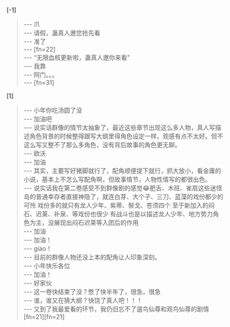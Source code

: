 
[-1] 
>--- 爪<br>
>--- 请假，蛊真人邀您抢先看<br>
>--- 准了<br>
>--- [fn=22]<br>
>--- “无限血核更新啦，蛊真人邀你来看”<br>
>--- 我靠<br>
>--- 阿门。。。<br>
>--- [fn=31]<br>

[1] 
>--- 小年你吃汤圆了没<br>
>--- 加油吧<br>
>--- 说实话群像的情节太抽象了，最近这些章节出现这么多人物，真人写描述角色背景的时候整得跟写大纲里得角色设定一样。观感有点不太好。但不这么写又整不了那么多角色，没有背后故事的角色更无聊。<br>
>--- 欧沃<br>
>--- 加油<br>
>--- 其实，主要写好猪脚就行了，配角顺便提下就行，抓大放小，看金庸的小说，基本上不怎么写配角啊，但故事情节，人物性情写的都很出色。<br>
>--- 说实话我在第二卷感受不到群像剧的感觉😂肥舌、木班、雀扇这些迷怪岛的普通幸存者直接神隐了，就连白芽、大个子、三刀、蓝藻的戏份都少的可怜
戏份多的就只有龙人少年、紫蒂、鬃戈、苍须四个
至于新加入的闷石、迟莱、补泉、等戏份也很少
有战斗也是以描述龙人少年、地方势力角色为主，没展现出闷石迟莱等入团后的作用<br>
>--- 加油<br>
>--- 加油！<br>
>--- giao！<br>
>--- 目前的群像人物还没上本的配角让人印象深刻。<br>
>--- 小年快乐各位<br>
>--- 加油！<br>
>--- 好家伙<br>
>--- 这一卷快结束了没？憋了快半年了，很急，很急<br>
>--- 谁，谁又在猜大纲？快饶了真人吧！！！<br>
>--- 又到了我最爱看的环节，我仍旧忘不了遛鸟仙尊和观鸟仙尊的剧情[fn=21][fn=21]<br>
